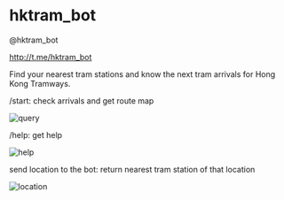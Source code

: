 # hktram_bot
@hktram_bot

http://t.me/hktram_bot

Find your nearest tram stations and know the next tram arrivals for Hong Kong Tramways.



/start: check arrivals and get route map

![query](https://user-images.githubusercontent.com/15364387/30145588-ca884aa8-93c4-11e7-9e71-8aba6e2aa8ce.png)

/help: get help

![help](https://user-images.githubusercontent.com/15364387/30145600-ec68006e-93c4-11e7-99b9-9891c8be27f8.png)

send location to the bot: return nearest tram station of that location

![location](https://user-images.githubusercontent.com/15364387/30145547-8d244220-93c4-11e7-99cc-75106355c3dd.png)
